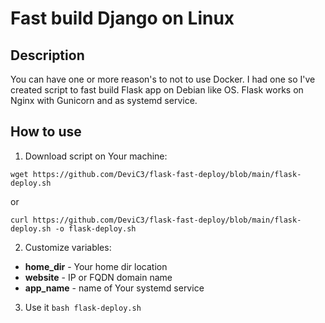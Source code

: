 # Fast build Django on Linux

## Description

You can have one or more reason's to not to use Docker. I had one so I've created script to fast build Flask app on Debian like OS.
Flask works on Nginx with Gunicorn and as systemd service.

## How to use

1. Download script on Your machine:

```
wget https://github.com/DeviC3/flask-fast-deploy/blob/main/flask-deploy.sh
```

or

```
curl https://github.com/DeviC3/flask-fast-deploy/blob/main/flask-deploy.sh -o flask-deploy.sh
```

2. Customize variables:

- **home_dir** - Your home dir location
- **website** - IP or FQDN domain name
- **app_name** - name of Your systemd service

3. Use it ```bash flask-deploy.sh```
